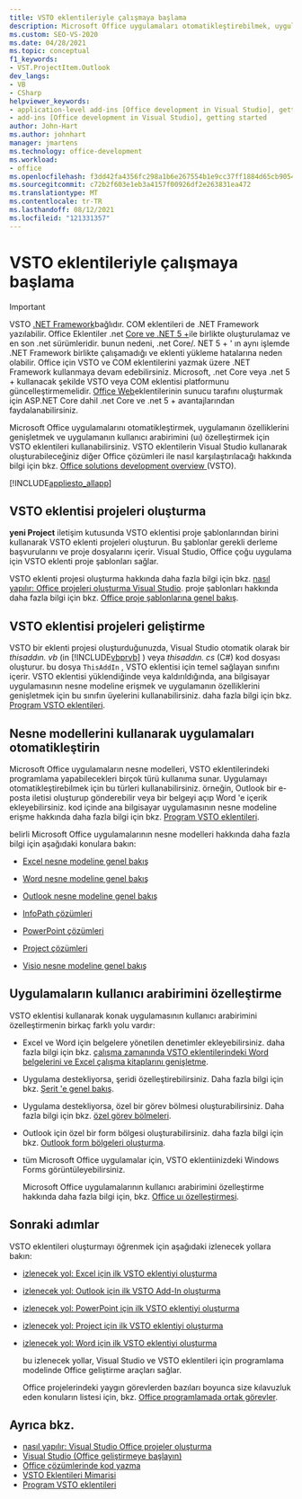 ```yaml
---
title: VSTO eklentileriyle çalışmaya başlama
description: Microsoft Office uygulamaları otomatikleştirebilmek, uygulamanın özelliklerini genişletmek ve uygulamanın kullanıcı arabirimini özelleştirmek için VSTO eklentilerini nasıl kullanabileceğinizi öğrenin.
ms.custom: SEO-VS-2020
ms.date: 04/28/2021
ms.topic: conceptual
f1_keywords:
- VST.ProjectItem.Outlook
dev_langs:
- VB
- CSharp
helpviewer_keywords:
- application-level add-ins [Office development in Visual Studio], getting started
- add-ins [Office development in Visual Studio], getting started
author: John-Hart
ms.author: johnhart
manager: jmartens
ms.technology: office-development
ms.workload:
- office
ms.openlocfilehash: f3dd42fa4356fc298a1b6e267554b1e9cc37ff1884d65cb9054fcda8b3e12937
ms.sourcegitcommit: c72b2f603e1eb3a4157f00926df2e263831ea472
ms.translationtype: MT
ms.contentlocale: tr-TR
ms.lasthandoff: 08/12/2021
ms.locfileid: "121331357"
---
```

# <a name="get-started-programming-vsto-add-ins"></a>VSTO eklentileriyle çalışmaya başlama
> [!IMPORTANT]
> VSTO [.NET Framework](https://docs.microsoft.com/dotnet/framework/get-started/overview)bağlıdır. COM eklentileri de .NET Framework yazılabilir. Office Eklentiler .net [Core ve .NET 5 +](https://docs.microsoft.com/dotnet/core/dotnet-five)ile birlikte oluşturulamaz ve en son .net sürümleridir. bunun nedeni, .net Core/. NET 5 + ' ın aynı işlemde .NET Framework birlikte çalışamadığı ve eklenti yükleme hatalarına neden olabilir. Office için VSTO ve COM eklentilerini yazmak üzere .NET Framework kullanmaya devam edebilirsiniz. Microsoft, .net Core veya .net 5 + kullanacak şekilde VSTO veya COM eklentisi platformunu güncelleştirmemelidir. [Office Web](https://docs.microsoft.com/office/dev/add-ins/overview/office-add-ins)eklentilerinin sunucu tarafını oluşturmak için ASP.NET Core dahil .net Core ve .net 5 + avantajlarından faydalanabilirsiniz.

  Microsoft Office uygulamalarını otomatikleştirmek, uygulamanın özelliklerini genişletmek ve uygulamanın kullanıcı arabirimini (uı) özelleştirmek için VSTO eklentileri kullanabilirsiniz. VSTO eklentilerin Visual Studio kullanarak oluşturabileceğiniz diğer Office çözümleri ile nasıl karşılaştırılacağı hakkında bilgi için bkz. [Office solutions development overview ](../vsto/office-solutions-development-overview-vsto.md)&#40;VSTO&#41;.

 [!INCLUDE[appliesto_allapp](../vsto/includes/appliesto-allapp-md.md)]

## <a name="create-vsto-add-in-projects"></a>VSTO eklentisi projeleri oluşturma
 **yeni Project** iletişim kutusunda VSTO eklentisi proje şablonlarından birini kullanarak VSTO eklenti projeleri oluşturun. Bu şablonlar gerekli derleme başvurularını ve proje dosyalarını içerir. Visual Studio, Office çoğu uygulama için VSTO eklenti proje şablonları sağlar.

 VSTO eklenti projesi oluşturma hakkında daha fazla bilgi için bkz. [nasıl yapılır: Office projeleri oluşturma Visual Studio](../vsto/how-to-create-office-projects-in-visual-studio.md). proje şablonları hakkında daha fazla bilgi için bkz. [Office proje şablonlarına genel bakış](../vsto/office-project-templates-overview.md).

## <a name="develop-vsto-add-in-projects"></a>VSTO eklentisi projeleri geliştirme
 VSTO bir eklenti projesi oluşturduğunuzda, Visual Studio otomatik olarak bir *thisaddın. vb* (in [!INCLUDE[vbprvb](../sharepoint/includes/vbprvb-md.md)] ) veya *thisaddın. cs* (C#) kod dosyası oluşturur. bu dosya `ThisAddIn` , VSTO eklentisi için temel sağlayan sınıfını içerir. VSTO eklentisi yüklendiğinde veya kaldırıldığında, ana bilgisayar uygulamasının nesne modeline erişmek ve uygulamanın özelliklerini genişletmek için bu sınıfın üyelerini kullanabilirsiniz. daha fazla bilgi için bkz. [Program VSTO eklentileri](../vsto/programming-vsto-add-ins.md).

## <a name="automate-applications-by-using-the-object-models"></a>Nesne modellerini kullanarak uygulamaları otomatikleştirin
 Microsoft Office uygulamaların nesne modelleri, VSTO eklentilerindeki programlama yapabilecekleri birçok türü kullanıma sunar. Uygulamayı otomatikleştirebilmek için bu türleri kullanabilirsiniz. örneğin, Outlook bir e-posta iletisi oluşturup gönderebilir veya bir belgeyi açıp Word 'e içerik ekleyebilirsiniz. kod içinde ana bilgisayar uygulamasının nesne modeline erişme hakkında daha fazla bilgi için bkz. [Program VSTO eklentileri](../vsto/programming-vsto-add-ins.md).

 belirli Microsoft Office uygulamalarının nesne modelleri hakkında daha fazla bilgi için aşağıdaki konulara bakın:

- [Excel nesne modeline genel bakış](../vsto/excel-object-model-overview.md)

- [Word nesne modeline genel bakış](../vsto/word-object-model-overview.md)

- [Outlook nesne modeline genel bakış](../vsto/outlook-object-model-overview.md)

- [InfoPath çözümleri](../vsto/infopath-solutions.md)

- [PowerPoint çözümleri](../vsto/powerpoint-solutions.md)

- [Project çözümleri](../vsto/project-solutions.md)

- [Visio nesne modeline genel bakış](../vsto/visio-object-model-overview.md)

## <a name="customize-the-user-interface-of-applications"></a>Uygulamaların kullanıcı arabirimini özelleştirme
 VSTO eklentisi kullanarak konak uygulamasının kullanıcı arabirimini özelleştirmenin birkaç farklı yolu vardır:

- Excel ve Word için belgelere yönetilen denetimler ekleyebilirsiniz. daha fazla bilgi için bkz. [çalışma zamanında VSTO eklentilerindeki Word belgelerini ve Excel çalışma kitaplarını genişletme](../vsto/extending-word-documents-and-excel-workbooks-in-vsto-add-ins-at-run-time.md).

- Uygulama destekliyorsa, şeridi özelleştirebilirsiniz. Daha fazla bilgi için bkz. [Şerit 'e genel bakış](../vsto/ribbon-overview.md).

- Uygulama destekliyorsa, özel bir görev bölmesi oluşturabilirsiniz. Daha fazla bilgi için bkz. [özel görev bölmeleri](../vsto/custom-task-panes.md).

- Outlook için özel bir form bölgesi oluşturabilirsiniz. daha fazla bilgi için bkz. [Outlook form bölgeleri oluşturma](../vsto/creating-outlook-form-regions.md).

- tüm Microsoft Office uygulamalar için, VSTO eklentiinizdeki Windows Forms görüntüleyebilirsiniz.

  Microsoft Office uygulamalarının kullanıcı arabirimini özelleştirme hakkında daha fazla bilgi için, bkz. [Office uı özelleştirmesi](../vsto/office-ui-customization.md).

## <a name="next-steps"></a>Sonraki adımlar
 VSTO eklentileri oluşturmayı öğrenmek için aşağıdaki izlenecek yollara bakın:

- [izlenecek yol: Excel için ilk VSTO eklentiyi oluşturma](../vsto/walkthrough-creating-your-first-vsto-add-in-for-excel.md)

- [izlenecek yol: Outlook için ilk VSTO Add-In oluşturma](../vsto/walkthrough-creating-your-first-vsto-add-in-for-outlook.md)

- [izlenecek yol: PowerPoint için ilk VSTO eklentiyi oluşturma](../vsto/walkthrough-creating-your-first-vsto-add-in-for-powerpoint.md)

- [izlenecek yol: Project için ilk VSTO eklentiyi oluşturma](../vsto/walkthrough-creating-your-first-vsto-add-in-for-project.md)

- [izlenecek yol: Word için ilk VSTO eklentiyi oluşturma](../vsto/walkthrough-creating-your-first-vsto-add-in-for-word.md)

  bu izlenecek yollar, Visual Studio ve VSTO eklentileri için programlama modelinde Office geliştirme araçları sağlar.

  Office projelerindeki yaygın görevlerden bazıları boyunca size kılavuzluk eden konuların listesi için, bkz. [Office programlamada ortak görevler](../vsto/common-tasks-in-office-programming.md).

## <a name="see-also"></a>Ayrıca bkz.
- [nasıl yapılır: Visual Studio Office projeler oluşturma](../vsto/how-to-create-office-projects-in-visual-studio.md)
- [Visual Studio &#40;Office geliştirmeye başlayın&#41;](../vsto/getting-started-office-development-in-visual-studio.md)
- [Office çözümlerinde kod yazma](../vsto/writing-code-in-office-solutions.md)
- [VSTO Eklentileri Mimarisi](../vsto/architecture-of-vsto-add-ins.md)
- [Program VSTO eklentileri](../vsto/programming-vsto-add-ins.md)
